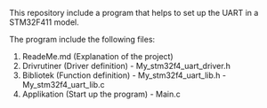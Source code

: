 This repository include a program that helps to set up the UART in a STM32F411 model.

The program include the following files:
  1. ReadeMe.md   (Explanation of the project)
  2. Drivrutiner  (Driver definition)
    - My_stm32f4_uart_driver.h 
  3. Bibliotek    (Function definition)
    - My_stm32f4_uart_lib.h
    - My_stm32f4_uart_lib.c
  4. Applikation  (Start up the program)
    - Main.c


